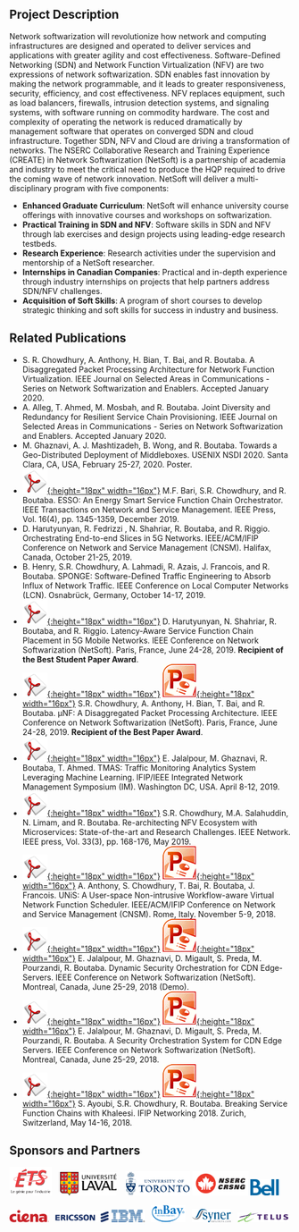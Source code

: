 ## Project Description

Network softwarization will revolutionize how network and computing infrastructures are designed and operated to deliver services and applications with greater agility and cost effectiveness. Software-Defined Networking (SDN) and Network Function Virtualization (NFV) are two expressions of network softwarization. SDN enables fast innovation by making the network programmable, and it leads to greater responsiveness, security, efficiency, and cost effectiveness. NFV replaces equipment, such as load balancers, firewalls, intrusion detection systems, and signaling systems, with software running on commodity hardware. The cost and complexity of operating the network is reduced dramatically by management software that operates on converged SDN and cloud infrastructure. Together SDN, NFV and Cloud are driving a transformation of networks. The NSERC Collaborative Research and Training Experience (CREATE) in Network Softwarization (NetSoft) is a partnership of academia and industry to meet the critical need to produce the HQP required to drive the coming wave of network innovation. NetSoft will deliver a multi-disciplinary program with five components:

- **Enhanced Graduate Curriculum**: NetSoft will enhance university course offerings with innovative courses and workshops on softwarization.
- **Practical Training in SDN and NFV**: Software skills in SDN and NFV through lab exercises and design projects using leading-edge research testbeds.
- **Research Experience**: Research activities under the supervision and mentorship of a NetSoft researcher.
- **Internships in Canadian Companies**: Practical and in-depth experience through industry internships on projects that help partners address SDN/NFV challenges.
- **Acquisition of Soft Skills**: A program of short courses to develop strategic thinking and soft skills for success in industry and business.

## Related Publications
- S. R. Chowdhury, A. Anthony, H. Bian, T. Bai, and R. Boutaba. A Disaggregated Packet Processing Architecture for Network Function Virtualization. IEEE Journal on Selected Areas in Communications - Series on Network Softwarization and Enablers. Accepted January 2020.
- A. Alleg, T. Ahmed, M. Mosbah, and R. Boutaba. Joint Diversity and Redundancy for Resilient Service Chain Provisioning. IEEE Journal on Selected Areas in Communications - Series on Network Softwarization and Enablers. Accepted January 2020.
- M. Ghaznavi, A. J. Mashtizadeh, B. Wong, and R. Boutaba. Towards a Geo-Distributed Deployment of Middleboxes. USENIX NSDI 2020. Santa Clara, CA, USA, February 25-27, 2020. Poster.
- [![Paper](assets/pdflogo.gif){:height="18px" width="16px"}](http://rboutaba.cs.uwaterloo.ca/Papers/Journals/2019/BariTNSM19.pdf) M.F. Bari, S.R. Chowdhury, and R. Boutaba. ESSO: An Energy Smart Service Function Chain Orchestrator. IEEE Transactions on Network and Service Management. IEEE Press, Vol. 16(4), pp. 1345-1359, December 2019.
- D. Harutyunyan, R. Fedrizzi , N. Shahriar, R. Boutaba, and R. Riggio. Orchestrating End-to-end Slices in 5G Networks. IEEE/ACM/IFIP Conference on Network and Service Management (CNSM). Halifax, Canada, October 21-25, 2019.
- B. Henry, S.R. Chowdhury, A. Lahmadi, R. Azais, J. Francois, and R. Boutaba. SPONGE: Software-Defined Traffic Engineering to Absorb Influx of Network Traffic. IEEE Conference on Local Computer Networks (LCN). Osnabrück, Germany, October 14-17, 2019.
- [![Paper](assets/pdflogo.gif){:height="18px" width="16px"}](http://rboutaba.cs.uwaterloo.ca/Papers/Conferences/2019/HarutyunyanNETSOFT19.pdf) D. Harutyunyan, N. Shahriar, R. Boutaba, and R. Riggio. Latency-Aware Service Function Chain Placement in 5G Mobile Networks. IEEE Conference on Network Softwarization (NetSoft). Paris, France, June 24-28, 2019. **Recipient of the Best Student Paper Award**.
-  [![Paper](assets/pdflogo.gif){:height="18px" width="16px"}](http://rboutaba.cs.uwaterloo.ca/Papers/Conferences/2019/ChowdhuryNETSOFT19.pdf) [![Slides](assets/slideslogo.gif){:height="18px" width="16px"}](http://rboutaba.cs.uwaterloo.ca/Papers/Conferences/2019/ChowdhuryNETSOFT19Slides.pdf) S.R. Chowdhury, A. Anthony, H. Bian, T. Bai, and R. Boutaba. μNF: A Disaggregated Packet Processing Architecture. IEEE Conference on Network Softwarization (NetSoft). Paris, France, June 24-28, 2019. **Recipient of the Best Paper Award**.
- [![Paper](assets/pdflogo.gif){:height="18px" width="16px"}](http://rboutaba.cs.uwaterloo.ca/Papers/Conferences/2019/JalalpourIM19.pdf) E. Jalalpour, M. Ghaznavi, R. Boutaba, T. Ahmed. TMAS: Traffic Monitoring Analytics System Leveraging Machine Learning. IFIP/IEEE Integrated Network Management Symposium (IM). Washington DC, USA. April 8-12, 2019.
- [![Paper](assets/pdflogo.gif){:height="18px" width="16px"}](http://rboutaba.cs.uwaterloo.ca/Papers/Journals/2019/ChowdhuryNETMAG19.pdf) S.R. Chowdhury, M.A. Salahuddin, N. Limam, and R. Boutaba. Re-architecting NFV Ecosystem with Microservices: State-of-the-art and Research Challenges. IEEE Network. IEEE press, Vol. 33(3), pp. 168-176, May 2019.
- [![Paper](assets/pdflogo.gif){:height="18px" width="16px"}](http://rboutaba.cs.uwaterloo.ca/Papers/Conferences/2018/AnthonyCNSM18.pdf) [![Slides](assets/slideslogo.gif){:height="18px" width="16px"}](http://rboutaba.cs.uwaterloo.ca/Papers/Conferences/2018/AnthonyCNSM18Slides.pdf) A. Anthony, S. Chowdhury, T. Bai, R. Boutaba, J. Francois. UNiS: A User-space Non-intrusive Workflow-aware Virtual Network Function Scheduler. IEEE/ACM/IFIP Conference on Network and Service Management (CNSM). Rome, Italy. November 5-9, 2018.
- [![Extended abstract](assets/pdflogo.gif){:height="18px" width="16px"}](http://rboutaba.cs.uwaterloo.ca/Papers/Conferences/2018/JalalpourNETSOFT18Demo.pdf) [![Demo](assets/slideslogo.gif){:height="18px" width="16px"}](http://rboutaba.cs.uwaterloo.ca/Papers/Conferences/2018/JalalpourNETSOFT18Poster.pdf) E. Jalalpour, M. Ghaznavi, D. Migault, S. Preda, M. Pourzandi, R. Boutaba. Dynamic Security Orchestration for CDN Edge-Servers. IEEE Conference on Network Softwarization (NetSoft). Montreal, Canada, June 25-29, 2018 (Demo).
- [![Paper](assets/pdflogo.gif){:height="18px" width="16px"}](http://rboutaba.cs.uwaterloo.ca/Papers/Conferences/2018/JalalpourNETSOFT18.pdf) [![Slides](assets/slideslogo.gif){:height="18px" width="16px"}](http://rboutaba.cs.uwaterloo.ca/Papers/Conferences/2018/JalalpourNETSOFT18Slides.pdf) E. Jalalpour, M. Ghaznavi, D. Migault, S. Preda, M. Pourzandi, R. Boutaba. A Security Orchestration System for CDN Edge Servers. IEEE Conference on Network Softwarization (NetSoft). Montreal, Canada, June 25-29, 2018. 
- [![Paper](assets/pdflogo.gif){:height="18px" width="16px"}](http://rboutaba.cs.uwaterloo.ca/Papers/Conferences/2018/AyoubiNETWORKING18.pdf) [![Slides](assets/slideslogo.gif){:height="18px" width="16px"}](http://rboutaba.cs.uwaterloo.ca/Papers/Conferences/2018/AyoubiNETWORKING18Slides.pdf) S. Ayoubi, S.R. Chowdhury, R. Boutaba. Breaking Service Function Chains with Khaleesi. IFIP Networking 2018. Zurich, Switzerland, May 14-16, 2018.


## Sponsors and Partners
<img src="assets/ets-logo.png" alt="ETS" width="15%"/> &nbsp;&nbsp; <img src="assets/ulaval-logo.png" alt="Laval University" width="20%"/> &nbsp;&nbsp; <img src="assets/uoft-logo.png" alt="University of Toronto" width="23%"/> <img src="assets/nserc_logo.png" alt="NSERC" width="20%"/> <img src="assets/bell-logo.png" alt="Bell Canada" width="10%"/> &nbsp;&nbsp; 

<img src="assets/ciena-logo.png" alt="Ciena" width="14%"/>  &nbsp; <img src="assets/ericsson-logo.png" alt="Ericsson Canada" width="19%"/> <img src="assets/ibm-logo.png" alt="IBM Canada" width="12%"/> &nbsp; <img src="assets/inbay-logo.png" alt="InBay" width="12%"/> &nbsp; <img src="assets/synersol-logo.png" alt="Syner Solutions" width="14%"/> &nbsp;  <img src="assets/telus-logo.png" alt="Telus" width="18%"/>
